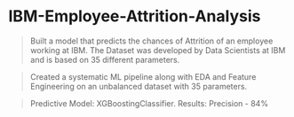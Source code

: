 # IBM-Employee-Attrition-Analysis
> Built a model that predicts the chances of Attrition of an employee working at IBM. The Dataset was developed by Data Scientists at IBM and is based on 35 different parameters.

> Created a systematic ML pipeline along with EDA and Feature Engineering on an unbalanced dataset with 35 parameters.

> Predictive Model: XGBoostingClassifier.
Results: Precision - 84%

